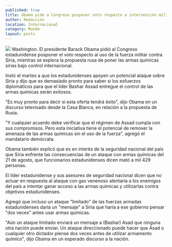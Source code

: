 ```yaml
---
published: true
title: Obama pide a Congreso posponer voto respecto a intervención militar en Siria
author: Redacción
location: Internacional
category: Mundo
layout: posts
---
```


![](http://i.imgur.com/K2toNV5m.jpg)
Washington. El presidente Barack Obama pidió al Congreso estadunidense posponer el voto respecto al uso de la fuerza militar contra Siria, mientras se explora la propuesta rusa de poner las armas químicas sirias bajo control internacional.

Instó el martes a que los estadunidenses apoyen un potencial ataque sobre Siria y dijo que es demasiado pronto para saber si los esfuerzos diplomáticos para que el líder Bashar Assad entregue el control de las armas químicas serán exitosos.

"Es muy pronto para decir si esta oferta tendrá éxito", dijo Obama en un discurso televisado desde la Casa Blanca, en relación a la propuesta de Rusia.

"Y cualquier acuerdo debe verificar que el régimen de Assad cumpla con sus compromisos. Pero esta iniciativa tiene el potencial de remover la amenaza de las armas químicas sin el uso de la fuerza", agregó el mandatario demócrata.

Obama también explicó que es en interés de la seguridad nacional del país que Siria enfrente las consecuencias de un ataque con armas químicas del 21 de agosto, que funcionarios estadunidenses dicen mató a mil 429 personas.

El líder estadunidense y sus asesores de seguridad nacional dicen que no actuar en respuesta al ataque con gas venenoso alentaría a los enemigos del país a intentar ganar acceso a las armas químicas y utilizarlas contra objetivos estadunidenses.

Agregó que incluso un ataque "limitado" de las fuerzas armadas estadunidenses daría un "mensaje" a Siria que haría a ese gobierno pensar "dos veces" antes usar armas químicas.

"Aún un ataque limitado enviará un mensaje a (Bashar) Asad que ninguna otra nación puede enviar. Un ataque direccionado puede hacer que Asad o cualquier otro dictador piense dos veces antes de utilizar armamento químico", dijo Obama en un esperado discurso a la nación.
